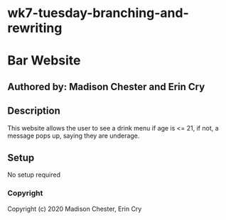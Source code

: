 # wk7-tuesday-branching-and-rewriting
# Bar Website
## Authored by: Madison Chester and Erin Cry
## Description
This website allows the user to see a drink menu if age is <= 21, if not, a message pops up, saying they are underage. 
## Setup
No setup required
### Copyright
Copyright (c) 2020 Madison Chester, Erin Cry